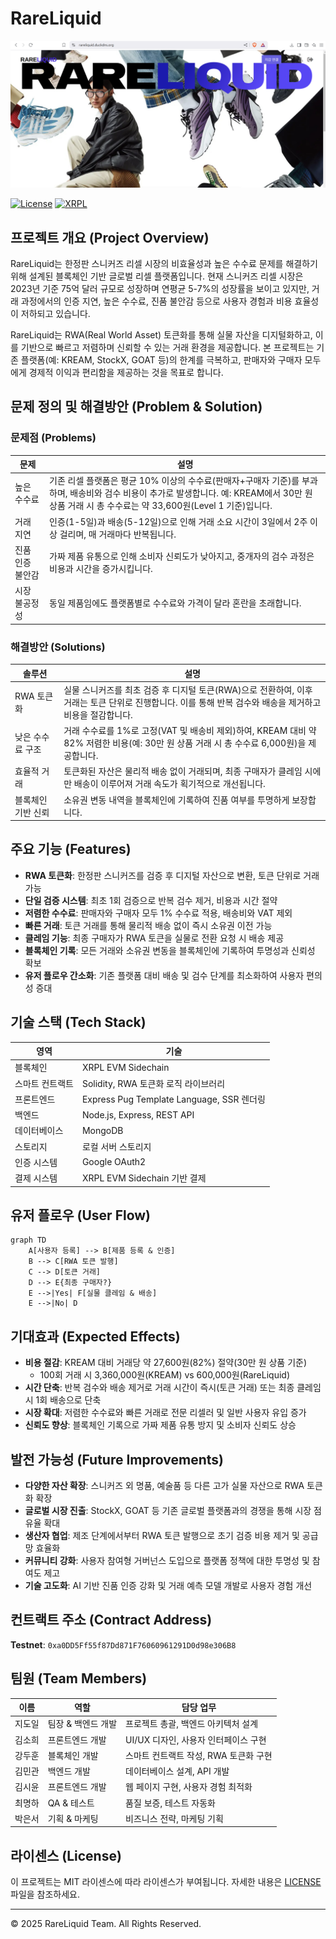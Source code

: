 # RareLiquid

![RareLiquid](image/main.png)

[![License](https://img.shields.io/badge/License-MIT-blue.svg)](LICENSE)
[![XRPL](https://img.shields.io/badge/Blockchain-XRPL_EVM-green.svg)](https://xrpl.org/)

## 프로젝트 개요 (Project Overview)

RareLiquid는 한정판 스니커즈 리셀 시장의 비효율성과 높은 수수료 문제를 해결하기 위해 설계된 블록체인 기반 글로벌 리셀 플랫폼입니다. 현재 스니커즈 리셀 시장은 2023년 기준 75억 달러 규모로 성장하며 연평균 5-7%의 성장률을 보이고 있지만, 거래 과정에서의 인증 지연, 높은 수수료, 진품 불안감 등으로 사용자 경험과 비용 효율성이 저하되고 있습니다.

RareLiquid는 RWA(Real World Asset) 토큰화를 통해 실물 자산을 디지털화하고, 이를 기반으로 빠르고 저렴하며 신뢰할 수 있는 거래 환경을 제공합니다. 본 프로젝트는 기존 플랫폼(예: KREAM, StockX, GOAT 등)의 한계를 극복하고, 판매자와 구매자 모두에게 경제적 이익과 편리함을 제공하는 것을 목표로 합니다.

## 문제 정의 및 해결방안 (Problem & Solution)

### 문제점 (Problems)

| 문제 | 설명 |
|------|------|
| 높은 수수료 | 기존 리셀 플랫폼은 평균 10% 이상의 수수료(판매자+구매자 기준)를 부과하며, 배송비와 검수 비용이 추가로 발생합니다. 예: KREAM에서 30만 원 상품 거래 시 총 수수료는 약 33,600원(Level 1 기준)입니다. |
| 거래 지연 | 인증(1-5일)과 배송(5-12일)으로 인해 거래 소요 시간이 3일에서 2주 이상 걸리며, 매 거래마다 반복됩니다. |
| 진품 인증 불안감 | 가짜 제품 유통으로 인해 소비자 신뢰도가 낮아지고, 중개자의 검수 과정은 비용과 시간을 증가시킵니다. |
| 시장 불공정성 | 동일 제품임에도 플랫폼별로 수수료와 가격이 달라 혼란을 초래합니다. |

### 해결방안 (Solutions)

| 솔루션 | 설명 |
|--------|------|
| RWA 토큰화 | 실물 스니커즈를 최초 검증 후 디지털 토큰(RWA)으로 전환하여, 이후 거래는 토큰 단위로 진행합니다. 이를 통해 반복 검수와 배송을 제거하고 비용을 절감합니다. |
| 낮은 수수료 구조 | 거래 수수료를 1%로 고정(VAT 및 배송비 제외)하여, KREAM 대비 약 82% 저렴한 비용(예: 30만 원 상품 거래 시 총 수수료 6,000원)을 제공합니다. |
| 효율적 거래 | 토큰화된 자산은 물리적 배송 없이 거래되며, 최종 구매자가 클레임 시에만 배송이 이루어져 거래 속도가 획기적으로 개선됩니다. |
| 블록체인 기반 신뢰 | 소유권 변동 내역을 블록체인에 기록하여 진품 여부를 투명하게 보장합니다. |

## 주요 기능 (Features)

- **RWA 토큰화**: 한정판 스니커즈를 검증 후 디지털 자산으로 변환, 토큰 단위로 거래 가능
- **단일 검증 시스템**: 최초 1회 검증으로 반복 검수 제거, 비용과 시간 절약
- **저렴한 수수료**: 판매자와 구매자 모두 1% 수수료 적용, 배송비와 VAT 제외
- **빠른 거래**: 토큰 거래를 통해 물리적 배송 없이 즉시 소유권 이전 가능
- **클레임 기능**: 최종 구매자가 RWA 토큰을 실물로 전환 요청 시 배송 제공
- **블록체인 기록**: 모든 거래와 소유권 변동을 블록체인에 기록하여 투명성과 신뢰성 확보
- **유저 플로우 간소화**: 기존 플랫폼 대비 배송 및 검수 단계를 최소화하여 사용자 편의성 증대

## 기술 스택 (Tech Stack)

| 영역 | 기술 |
|------|------|
| 블록체인 | XRPL EVM Sidechain |
| 스마트 컨트랙트 | Solidity, RWA 토큰화 로직 라이브러리 |
| 프론트엔드 | Express Pug Template Language, SSR 렌더링 |
| 백엔드 | Node.js, Express, REST API |
| 데이터베이스 | MongoDB |
| 스토리지 | 로컬 서버 스토리지 |
| 인증 시스템 | Google OAuth2 |
| 결제 시스템 | XRPL EVM Sidechain 기반 결제 |

## 유저 플로우 (User Flow)

```mermaid
graph TD
    A[사용자 등록] --> B[제품 등록 & 인증]
    B --> C[RWA 토큰 발행]
    C --> D[토큰 거래]
    D --> E{최종 구매자?}
    E -->|Yes| F[실물 클레임 & 배송]
    E -->|No| D
```

## 기대효과 (Expected Effects)

- **비용 절감**: KREAM 대비 거래당 약 27,600원(82%) 절약(30만 원 상품 기준)
  - 100회 거래 시 3,360,000원(KREAM) vs 600,000원(RareLiquid)
- **시간 단축**: 반복 검수와 배송 제거로 거래 시간이 즉시(토큰 거래) 또는 최종 클레임 시 1회 배송으로 단축
- **시장 확대**: 저렴한 수수료와 빠른 거래로 전문 리셀러 및 일반 사용자 유입 증가
- **신뢰도 향상**: 블록체인 기록으로 가짜 제품 유통 방지 및 소비자 신뢰도 상승

## 발전 가능성 (Future Improvements)

- **다양한 자산 확장**: 스니커즈 외 명품, 예술품 등 다른 고가 실물 자산으로 RWA 토큰화 확장
- **글로벌 시장 진출**: StockX, GOAT 등 기존 글로벌 플랫폼과의 경쟁을 통해 시장 점유율 확대
- **생산자 협업**: 제조 단계에서부터 RWA 토큰 발행으로 초기 검증 비용 제거 및 공급망 효율화
- **커뮤니티 강화**: 사용자 참여형 거버넌스 도입으로 플랫폼 정책에 대한 투명성 및 참여도 제고
- **기술 고도화**: AI 기반 진품 인증 강화 및 거래 예측 모델 개발로 사용자 경험 개선

## 컨트랙트 주소 (Contract Address)

**Testnet**: `0xa0DD5Ff55f87Dd871F76060961291D0d98e306B8`

## 팀원 (Team Members)

| 이름 | 역할 | 담당 업무 |
|------|------|-----------|
| 지도일 | 팀장 & 백엔드 개발 | 프로젝트 총괄, 백엔드 아키텍처 설계 |
| 김소희 | 프론트엔드 개발 | UI/UX 디자인, 사용자 인터페이스 구현 |
| 강두훈 | 블록체인 개발 | 스마트 컨트랙트 작성, RWA 토큰화 구현 |
| 김민관 | 백엔드 개발 | 데이터베이스 설계, API 개발 |
| 김시윤 | 프론트엔드 개발 | 웹 페이지 구현, 사용자 경험 최적화 |
| 최명하 | QA & 테스트 | 품질 보증, 테스트 자동화 |
| 박은서 | 기획 & 마케팅 | 비즈니스 전략, 마케팅 기획 |

## 라이센스 (License)

이 프로젝트는 MIT 라이센스에 따라 라이센스가 부여됩니다. 자세한 내용은 [LICENSE](LICENSE) 파일을 참조하세요.

---

© 2025 RareLiquid Team. All Rights Reserved.
